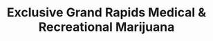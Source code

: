 ---
title: "Exclusive Grand Rapids Medical & Recreational Marijuana"
url: /grand-rapids/exclusive-grand-rapids-medical-und-recreational-marijuana/
shop: Hanf
---
